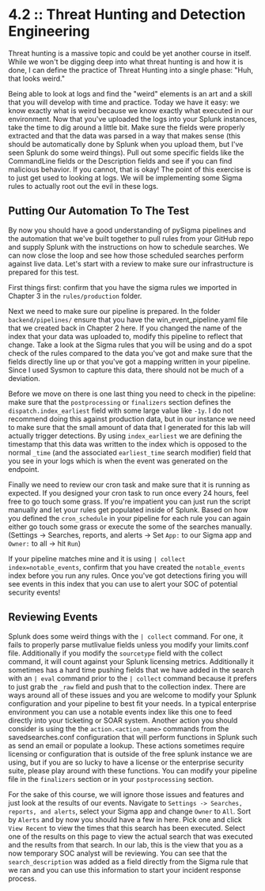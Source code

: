 # 4.2 :: Threat Hunting and Detection Engineering

Threat hunting is a massive topic and could be yet another course in itself. While we won't be digging deep into what threat hunting is and how it is done, I can define the practice of Threat Hunting into a single phase: "Huh, that looks weird."

Being able to look at logs and find the "weird" elements is an art and a skill that you will develop with time and practice. Today we have it easy: we know exactly what is weird because we know exactly what executed in our environment. Now that you've uploaded the logs into your Splunk instances, take the time to dig around a little bit. Make sure the fields were properly extracted and that the data was parsed in a way that makes sense (this should be automatically done by Splunk when you upload them, but I've seen Splunk do some weird things). Pull out some specific fields like the CommandLine fields or the Description fields and see if you can find malicious behavior. If you cannot, that is okay! The point of this exercise is to just get used to looking at logs. We will be implementing some Sigma rules to actually root out the evil in these logs.

## Putting Our Automation To The Test

By now you should have a good understanding of pySigma pipelines and the automation that we've built together to pull rules from your GitHub repo and supply Splunk with the instructions on how to schedule searches. We can now close the loop and see how those scheduled searches perform against live data. Let's start with a review to make sure our infrastructure is prepared for this test.

First things first: confirm that you have the sigma rules we imported in Chapter 3 in the `rules/production` folder.

Next we need to make sure our pipeline is prepared. In the folder `backend/pipelines/` ensure that you have the win_event_pipeline.yaml file that we created back in Chapter 2 here. If you changed the name of the index that your data was uploaded to, modify this pipeline to reflect that change. Take a look at the Sigma rules that you will be using and do a spot check of the rules compared to the data you've got and make sure that the fields directly line up or that you've got a mapping written in your pipeline. Since I used Sysmon to capture this data, there should not be much of a deviation. 

Before we move on there is one last thing you need to check in the pipeline: make sure that the `postprocessing` or `finalizers` section defines the `dispatch.index_earliest` field with some large value like `-1y`. I do not recommend doing this against production data, but in our instance we need to make sure that the small amount of data that I generated for this lab will actually trigger detections. By using `index_earliest` we are defining the timestamp that this data was written to the index which is opposed to the normal `_time` (and the associated `earliest_time` search modifier) field that you see in your logs which is when the event was generated on the endpoint.

Finally we need to review our cron task and make sure that it is running as expected. If you designed your cron task to run once every 24 hours, feel free to go touch some grass. If you're impatient you can just run the script manually and let your rules get populated inside of Splunk. Based on how you defined the `cron_schedule` in your pipeline for each rule you can again either go touch some grass or execute the some of the searches manually. (Settings -> Searches, reports, and alerts -> Set `App:` to our Sigma app and `Owner:` to all -> hit `Run`)

If your pipeline matches mine and it is using `| collect index=notable_events`, confirm that you have created the `notable_events` index before you run any rules. Once you've got detections firing you will see events in this index that you can use to alert your SOC of potential security events!

## Reviewing Events

Splunk does some weird things with the `| collect` command. For one, it fails to properly parse mutlivalue fields unless you modify your limits.conf file. Additionally if you modify the `sourcetype` field with the collect command, it will count against your Splunk licensing metrics. Additionally it sometimes has a hard time pushing fields that we have added in the search with an `| eval` command prior to the `| collect` command because it prefers to just grab the `_raw` field and push that to the collection index. There are ways around all of these issues and you are welcome to modify your Splunk configuration and your pipeline to best fit your needs. In a typical enterprise environment you can use a notable events index like this one to feed directly into your ticketing or SOAR system. Another action you should consider is using the the `action.<action_name>` commands from the savedsearches.conf configuration that will perform functions in Splunk such as send an email or populate a lookup. These actions sometimes require licensing or configuration that is outside of the free splunk instance we are using, but if you are so lucky to have a license or the enterprise security suite, please play around with these functions. You can modify your pipeline file in the `finalizers` section or in your `postprocessing` section.

For the sake of this course, we will ignore those issues and features and just look at the results of our events. Navigate to `Settings -> Searches, reports, and alerts`, select your Sigma app and change `Owner` to `All`. Sort by `Alerts` and by now you should have a few in here. Pick one and click `View Recent` to view the times that this search has been executed. Select one of the results on this page to view the actual search that was executed and the results from that search. In our lab, this is the view that you as a now temporary SOC analyst will be reviewing. You can see that the `search_description` was added as a field directly from the Sigma rule that we ran and you can use this information to start your incident response process.